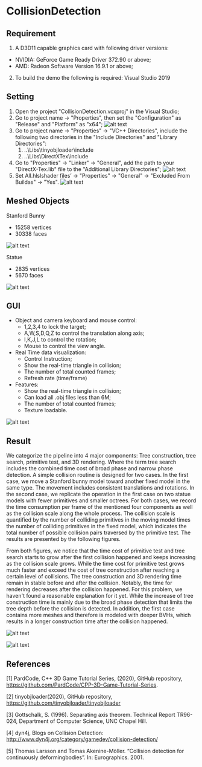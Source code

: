 # CollisionDetection
## Requirement
1. A D3D11 capable graphics card with following driver versions:
* NVIDIA: GeForce Game Ready Driver 372.90 or above;
* AMD: Radeon Software Version 16.9.1 or above;
2. To build the demo the following is required:
Visual Studio 2019

## Setting
1. Open the project "CollisionDetection.vcxproj" in the Visual Studio;
2. Go to project name -> "Properties", then set the "Configuration" as "Release" and "Platform" as "x64";
![alt text](https://github.com/Sission/CollisionDetection/blob/main/Images/VSDirect.png)
3. Go to project name -> "Properties" -> "VC++ Directories", include the following two directories in the "Include Directories" and "Library Directories":
    1. ..\Libs\tinyobjloader\include
    1. ..\Libs\DirectXTex\include
4. Go to "Properties" -> "Linker" -> "General", add the path to your "DirectX-Tex.lib" file to the "Additional Library Directories";
![alt text](https://github.com/Sission/CollisionDetection/blob/main/Images/Linker.png)
5. Set All.hlslshader files’ -> "Properties" -> "General" -> "Excluded From Buildas" -> "Yes".
![alt text](https://github.com/Sission/CollisionDetection/blob/main/Images/HSLS.png)
## Meshed Objects
Stanford Bunny
* 15258 vertices
* 30338 faces

![alt text](https://github.com/Sission/CollisionDetection/blob/main/Images/BunnyMesh.png)

Statue
* 2835 vertices
* 5670 faces

![alt text](https://github.com/Sission/CollisionDetection/blob/main/Images/statue.png)

## GUI
* Object and camera keyboard and mouse control:
    * 1,2,3,4 to lock the target;
    * A,W,S,D,Q,Z to control the translation along axis;
    * I,K,J,L to control the rotation;
    * Mouse to control the view angle.
* Real Time data visualization:
    * Control Instruction;
    * Show the real-time triangle in collision;
    * The number of total counted frames;
    * Refresh rate (time/frame)
* Features:
    * Show the real-time triangle in collision;
    * Can load all .obj files less than 6M;
    * The number of total counted frames;
    * Texture loadable.

![alt text](https://github.com/Sission/CollisionDetection/blob/main/Images/GUI.png)
## Result

We categorize the pipeline into 4 major components: Tree construction, tree search, primitive test, and 3D rendering. Where the term tree search includes the combined time cost of broad phase and narrow phase detection. A simple collision routine is designed for two cases. In the first case, we move a Stanford bunny model toward another fixed model in the same type. The movement includes consistent translations and rotations. In the second case, we replicate the operation in the first case on two statue models with fewer primitives and smaller octrees. For both cases, we record the time consumption per frame of the mentioned four components as well as the collision scale along the whole process. The collision scale is quantified by the number of colliding primitives in the moving model times the number of colliding primitives in the fixed model, which indicates the total number of possible collision pairs traversed by the primitive test. The results are presented by the following figures.

From both figures, we notice that the time cost of primitive test and tree search starts to grow after the first collision happened and keeps increasing as the collision scale grows. While the time cost for primitive test grows much faster and exceed the cost of tree construction after reaching a certain level of collisions. The tree construction and 3D rendering time remain in stable before and after the collision. Notably, the time for rendering decreases after the collision happened. For this problem, we haven't found a reasonable explanation for it yet. While the increase of tree construction time is mainly due to the broad phase detection that limits the tree depth before the collision is detected. In addition, the first case contains more meshes and therefore is modeled with deeper BVHs, which results in a longer construction time after the collision happened.

![alt text](https://github.com/Sission/CollisionDetection/blob/main/Images/bunnytime.png)

![alt text](https://github.com/Sission/CollisionDetection/blob/main/Images/statuetime.png)

## References
[1] PardCode, C++ 3D Game Tutorial Series, (2020), GitHub repository, https://github.com/PardCode/CPP-3D-Game-Tutorial-Series.

[2] tinyobjloader(2020), GitHub repository, https://github.com/tinyobjloader/tinyobjloader

[3] Gottschalk, S. (1996). Separating axis theorem. Technical Report TR96-024, Department of Computer Science, UNC Chapel Hill.

[4] dyn4j, Blogs on Collision Detection: http://www.dyn4j.org/category/gamedev/collision-detection/

[5] Thomas Larsson and Tomas Akenine-Möller. “Collision detection for continuously deformingbodies”. In: Eurographics. 2001.
